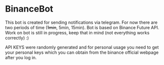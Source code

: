 # BinanceBot

This bot is created for sending notifications via telegram. For now there are two periods of time (~~1min~~, 5min, 15min). Bot is based on Binance Future API. Work on bot is still in progress, keep that in mind (not everything works correctly) :)

API KEYS were randomly generated and for personal usage you need to get your personal keys which you can obtain from the binance official webpage after you log in.
